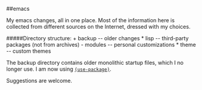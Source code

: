 ##emacs

My emacs changes, all in one place. Most of the information here is collected from different sources on the Internet,
dressed with my choices.

#####Directory structure:
         + backup -- older changes
         * lisp -- third-party packages (not from archives)
         - modules -- personal customizations
         * theme -- custom themes

The backup directory contains older monolithic startup files, which I no longer use. I am now using [`(use-package)`](https://github.com/jwiegley/use-package).

Suggestions are welcome.

